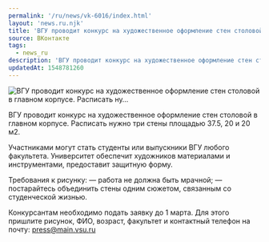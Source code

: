 ```yaml
---
permalink: '/ru/news/vk-6016/index.html'
layout: 'news.ru.njk'
title: 'ВГУ проводит конкурс на художественное оформление стен столовой в главном корпусе. Расписать ну'
source: ВКонтакте
tags:
  - news_ru
description: 'ВГУ проводит конкурс на художественное оформление стен столовой в главном корпусе. Расписать ну…'
updatedAt: 1548781260
---
```

![ВГУ проводит конкурс на художественное оформление стен столовой в главном корпусе. Расписать ну…](https://sun9-51.userapi.com/impf/c852128/v852128470/a3293/HmbrlBVorhw.jpg?size=900x600&quality=96&proxy=1&sign=175ef8a2901affdedddb7ded5106f6ff&c_uniq_tag=c1O91dY6J6ywihtTwSUgq4LkYXSDvuiBgpOa9lE9rxU&type=album)

ВГУ проводит конкурс на художественное оформление стен столовой в главном корпусе. Расписать нужно три стены площадью 37.5, 20 и 20 м2.

Участниками могут стать студенты или выпускники ВГУ любого факультета. Университет обеспечит художников материалами и инструментами, предоставит защитную форму.

Требования к рисунку:
— работа не должна быть мрачной;
— постарайтесь объединить стены одним сюжетом, связанным со студенческой жизнью.

Конкурсантам необходимо подать заявку до 1 марта. Для этого пришлите рисунок, ФИО, возраст, факультет и контактный телефон на почту: press@main.vsu.ru
